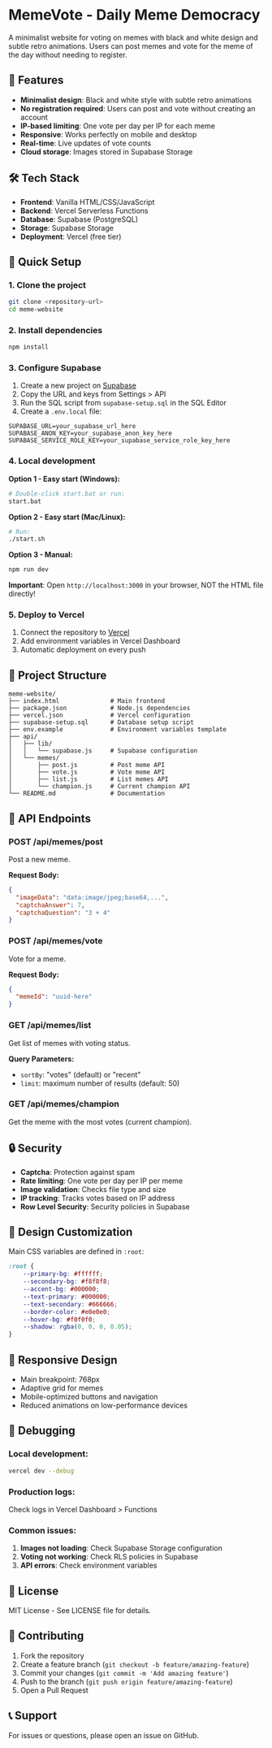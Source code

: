 # MemeVote - Daily Meme Democracy

A minimalist website for voting on memes with black and white design and subtle retro animations. Users can post memes and vote for the meme of the day without needing to register.

## 🎨 Features

- **Minimalist design**: Black and white style with subtle retro animations
- **No registration required**: Users can post and vote without creating an account
- **IP-based limiting**: One vote per day per IP for each meme
- **Responsive**: Works perfectly on mobile and desktop
- **Real-time**: Live updates of vote counts
- **Cloud storage**: Images stored in Supabase Storage

## 🛠️ Tech Stack

- **Frontend**: Vanilla HTML/CSS/JavaScript
- **Backend**: Vercel Serverless Functions
- **Database**: Supabase (PostgreSQL)
- **Storage**: Supabase Storage
- **Deployment**: Vercel (free tier)

## 🚀 Quick Setup

### 1. Clone the project
```bash
git clone <repository-url>
cd meme-website
```

### 2. Install dependencies
```bash
npm install
```

### 3. Configure Supabase

1. Create a new project on [Supabase](https://supabase.com)
2. Copy the URL and keys from Settings > API
3. Run the SQL script from `supabase-setup.sql` in the SQL Editor
4. Create a `.env.local` file:

```env
SUPABASE_URL=your_supabase_url_here
SUPABASE_ANON_KEY=your_supabase_anon_key_here
SUPABASE_SERVICE_ROLE_KEY=your_supabase_service_role_key_here
```

### 4. Local development

**Option 1 - Easy start (Windows):**
```bash
# Double-click start.bat or run:
start.bat
```

**Option 2 - Easy start (Mac/Linux):**
```bash
# Run:
./start.sh
```

**Option 3 - Manual:**
```bash
npm run dev
```

**Important**: Open `http://localhost:3000` in your browser, NOT the HTML file directly!

### 5. Deploy to Vercel

1. Connect the repository to [Vercel](https://vercel.com)
2. Add environment variables in Vercel Dashboard
3. Automatic deployment on every push

## 📁 Project Structure

```
meme-website/
├── index.html              # Main frontend
├── package.json            # Node.js dependencies
├── vercel.json             # Vercel configuration
├── supabase-setup.sql      # Database setup script
├── env.example             # Environment variables template
├── api/
│   ├── lib/
│   │   └── supabase.js     # Supabase configuration
│   └── memes/
│       ├── post.js         # Post meme API
│       ├── vote.js         # Vote meme API
│       ├── list.js         # List memes API
│       └── champion.js     # Current champion API
└── README.md               # Documentation
```

## 🎯 API Endpoints

### POST /api/memes/post
Post a new meme.

**Request Body:**
```json
{
  "imageData": "data:image/jpeg;base64,...",
  "captchaAnswer": 7,
  "captchaQuestion": "3 + 4"
}
```

### POST /api/memes/vote
Vote for a meme.

**Request Body:**
```json
{
  "memeId": "uuid-here"
}
```

### GET /api/memes/list
Get list of memes with voting status.

**Query Parameters:**
- `sortBy`: "votes" (default) or "recent"
- `limit`: maximum number of results (default: 50)

### GET /api/memes/champion
Get the meme with the most votes (current champion).

## 🔒 Security

- **Captcha**: Protection against spam
- **Rate limiting**: One vote per day per IP per meme
- **Image validation**: Checks file type and size
- **IP tracking**: Tracks votes based on IP address
- **Row Level Security**: Security policies in Supabase

## 🎨 Design Customization

Main CSS variables are defined in `:root`:

```css
:root {
    --primary-bg: #ffffff;
    --secondary-bg: #f8f8f8;
    --accent-bg: #000000;
    --text-primary: #000000;
    --text-secondary: #666666;
    --border-color: #e0e0e0;
    --hover-bg: #f0f0f0;
    --shadow: rgba(0, 0, 0, 0.05);
}
```

## 📱 Responsive Design

- Main breakpoint: 768px
- Adaptive grid for memes
- Mobile-optimized buttons and navigation
- Reduced animations on low-performance devices

## 🐛 Debugging

### Local development:
```bash
vercel dev --debug
```

### Production logs:
Check logs in Vercel Dashboard > Functions

### Common issues:
1. **Images not loading**: Check Supabase Storage configuration
2. **Voting not working**: Check RLS policies in Supabase
3. **API errors**: Check environment variables

## 📄 License

MIT License - See LICENSE file for details.

## 🤝 Contributing

1. Fork the repository
2. Create a feature branch (`git checkout -b feature/amazing-feature`)
3. Commit your changes (`git commit -m 'Add amazing feature'`)
4. Push to the branch (`git push origin feature/amazing-feature`)
5. Open a Pull Request

## 📞 Support

For issues or questions, please open an issue on GitHub.